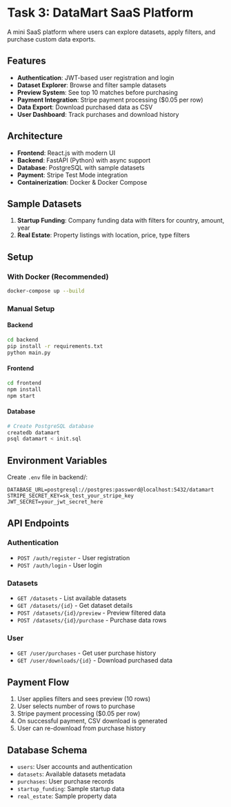 # Task 3: DataMart SaaS Platform

A mini SaaS platform where users can explore datasets, apply filters, and purchase custom data exports.

## Features

- **Authentication**: JWT-based user registration and login
- **Dataset Explorer**: Browse and filter sample datasets
- **Preview System**: See top 10 matches before purchasing
- **Payment Integration**: Stripe payment processing ($0.05 per row)
- **Data Export**: Download purchased data as CSV
- **User Dashboard**: Track purchases and download history

## Architecture

- **Frontend**: React.js with modern UI
- **Backend**: FastAPI (Python) with async support
- **Database**: PostgreSQL with sample datasets
- **Payment**: Stripe Test Mode integration
- **Containerization**: Docker & Docker Compose

## Sample Datasets

1. **Startup Funding**: Company funding data with filters for country, amount, year
2. **Real Estate**: Property listings with location, price, type filters

## Setup

### With Docker (Recommended)
```bash
docker-compose up --build
```

### Manual Setup

#### Backend
```bash
cd backend
pip install -r requirements.txt
python main.py
```

#### Frontend
```bash
cd frontend
npm install
npm start
```

#### Database
```bash
# Create PostgreSQL database
createdb datamart
psql datamart < init.sql
```

## Environment Variables

Create `.env` file in backend/:
```
DATABASE_URL=postgresql://postgres:password@localhost:5432/datamart
STRIPE_SECRET_KEY=sk_test_your_stripe_key
JWT_SECRET=your_jwt_secret_here
```

## API Endpoints

### Authentication
- `POST /auth/register` - User registration
- `POST /auth/login` - User login

### Datasets
- `GET /datasets` - List available datasets
- `GET /datasets/{id}` - Get dataset details
- `POST /datasets/{id}/preview` - Preview filtered data
- `POST /datasets/{id}/purchase` - Purchase data rows

### User
- `GET /user/purchases` - Get user purchase history
- `GET /user/downloads/{id}` - Download purchased data

## Payment Flow

1. User applies filters and sees preview (10 rows)
2. User selects number of rows to purchase
3. Stripe payment processing ($0.05 per row)
4. On successful payment, CSV download is generated
5. User can re-download from purchase history

## Database Schema

- `users`: User accounts and authentication
- `datasets`: Available datasets metadata
- `purchases`: User purchase records
- `startup_funding`: Sample startup data
- `real_estate`: Sample property data